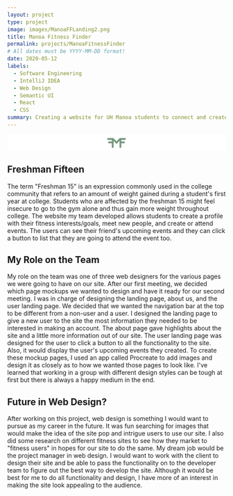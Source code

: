 ```yaml
---
layout: project
type: project
image: images/ManoaFFLanding2.png
title: Manoa Fitness Finder
permalink: projects/ManoaFitnessFinder
# All dates must be YYYY-MM-DD format!
date: 2020-05-12
labels:
  - Software Engineering 
  - IntelliJ IDEA
  - Web Design
  - Semantic UI
  - React 
  - CSS 
summary: Creating a website for UH Manoa students to connect and create fitness events to lose the "freshman fifteen" 
---
```

<img class="ui image" src="../images/ManoaFFLogo.png">

<h2> Freshman Fifteen </h2>

 The term "Freshman 15" is an expression commonly used in the college community that refers to an amount of weight gained during a student's first year at college. Students who are affected by the freshman 15 might feel insecure to go to the gym alone and thus gain more weight throughout college. The website my team developed allows students to create a profile with their fitness interests/goals, meet new people, and create or attend events. The users can see their friend's upcoming events and they can click a button to list that they are going to attend the event too. 
 
 <h2> My Role on the Team </h2>
 
 My role on the team was one of three web designers for the various pages we were going to have on our site. After our first meeting, we decided which page mockups we wanted to design and have it ready for our second meeting. I was in charge of designing the landing page, about us, and the user landing page. We decided that we wanted the navigation bar at the top to be different from a non-user and a user. I designed the landing page to give a new user to the site the most information they needed to be interested in making an account. The about page gave highlights about the site and a little more information out of our site. The user landing page was designed for the user to click a button to all the functionality to the site. Also, it would display the user's upcoming events they created. To create these mockup pages, I used an app called Procreate to add images and design it as closely as to how we wanted those pages to look like. I've learned that working in a group with different design styles can be tough at first but there is always a happy medium in the end.

<h2> Future in Web Design? </h2> 

After working on this project, web design is something I would want to pursue as my career in the future. It was fun searching for images that would make the idea of the site pop and intrigue users to use our site. I also did some research on different fitness sites to see how they market to "fitness users" in hopes for our site to do the same. My dream job would be the project manager in web design. I would want to work with the client to design their site and be able to pass the functionality on to the developer team to figure out the best way to develop the site. Although it would be best for me to do all functionality and design, I have more of an interest in making the site look appealing to the audience. 
